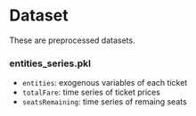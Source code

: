 # Dataset

These are preprocessed datasets.

### entities_series.pkl
* `entities`: exogenous variables of each ticket
* `totalFare`: time series of ticket prices
* `seatsRemaining`: time series of remaing seats

